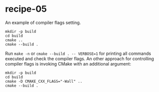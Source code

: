 # recipe-05

An example of compiler flags setting.

```
mkdir -p build
cd build
cmake ..
cmake --build .
```

Run `make -n` or `cmake --build . -- VERBOSE=1` for printing all commands executed and check the compiler flags. An other approach for controlling compiler flags is invoking CMake with an additional argument:

```
mkdir -p build
cd build
cmake -D CMAKE_CXX_FLAGS="-Wall" ..
cmake --build .
```